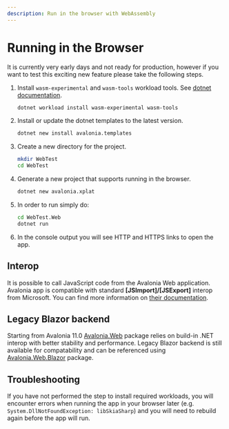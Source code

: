 ```yaml
---
description: Run in the browser with WebAssembly
---
```


# Running in the Browser

It is currently very early days and not ready for production, however if you want to test this exciting new feature please take the following steps.

1. Install ```wasm-experimental``` and ```wasm-tools``` workload tools. See [dotnet documentation](https://docs.microsoft.com/en-us/dotnet/core/tools/dotnet-workload-install).

    ```bash
    dotnet workload install wasm-experimental wasm-tools
    ```

2. Install or update the dotnet templates to the latest version.

    ```bash
    dotnet new install avalonia.templates
    ```

3. Create a new directory for the project.

    ```bash
    mkdir WebTest
    cd WebTest
    ```

4. Generate a new project that supports running in the browser.

    ```bash
    dotnet new avalonia.xplat
    ```

5. In order to run simply do:

    ```bash
    cd WebTest.Web
    dotnet run
    ```

6. In the console output you will see HTTP and HTTPS links to open the app.

## Interop

It is possible to call JavaScript code from the Avalonia Web application.
Avalonia app is compatible with standard **[JSImport]/[JSExport]** interop from Microsoft. You can find more information on [their documentation](https://learn.microsoft.com/en-us/aspnet/core/blazor/javascript-interoperability/import-export-interop?view=aspnetcore-7.0).

## Legacy Blazor backend

Starting from Avalonia 11.0 [Avalonia.Web](https://www.nuget.org/packages/Avalonia.Web/) package relies on build-in .NET interop with better stability and performance.
Legacy Blazor backend is still available for compatability and can be referenced using [Avalonia.Web.Blazor](https://www.nuget.org/packages/Avalonia.Web.Blazor/) package.


## Troubleshooting
If you have not performed the step to install required workloads, you will encounter errors when running the app in your browser later (e.g. `System.DllNotFoundException: libSkiaSharp`) and you will need to rebuild again before the app will run.
